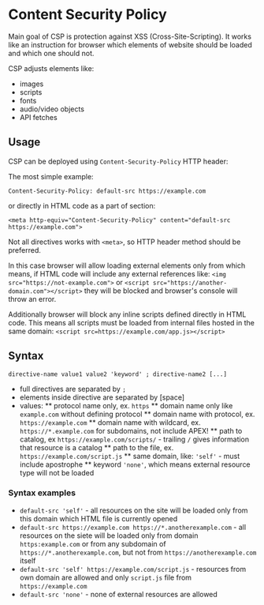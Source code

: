 # Content Security Policy

Main goal of CSP is protection against XSS (Cross-Site-Scripting). It works like an instruction for browser which elements of website should be loaded and which one should not. 


CSP adjusts elements like:
* images
* scripts
* fonts
* audio/video objects
* API fetches

## Usage
CSP can be deployed using `Content-Security-Policy` HTTP header:

The most simple example:
```
Content-Security-Policy: default-src https://example.com
```
or directly in HTML code as a part of <meta> section:
```
<meta http-equiv="Content-Security-Policy" content="default-src https://example.com">
``` 
Not all directives works with `<meta>`, so HTTP header method should be preferred.


In this case browser will allow loading external elements only from [](https://example.com) which means, if HTML code will include any external references like: `<img src="https://not-example.com">` or `<script src="https://another-domain.com"></script>` they will be blocked and browser's console will throw an error.  

Additionally browser will block any inline scripts defined directly in HTML code. This means all scripts must be loaded from internal files hosted in the same domain: `<script src=https://example.com/app.js></script>`

## Syntax

```
directive-name value1 value2 'keyword' ; directive-name2 [...]
```

* full directives are separated by `;`
* elements inside directive are separated by [space]
* values:
** protocol name only, ex. `https`
** domain name only like `example.com` without defining protocol 
** domain name with protocol, ex. `https://example.com`
** domain name with wildcard, ex. `https://*.example.com` for subdomains, not include APEX!
** path to catalog, ex `https://example.com/scripts/` - trailing `/` gives information that resource is a catalog
** path to the file, ex. `https://example.com/script.js`
** same domain, like: `'self'` - must include apostrophe
** keyword `'none'`, which means external resource type will not be loaded

### Syntax examples

* `default-src 'self'` - all resources on the site will be loaded only from this domain which HTML file is currently opened
* `default-src https://example.com https://*.anotherexample.com` - all resources on the siete will be loaded only from domain `https:example.com` or from any subdomain of `https://*.anotherexample.com`, but not from `https://anotherexample.com` itself
* `default-src 'self' https://example.com/script.js` - resources from own domain are allowed and only `script.js` file from `https://example.com`
* `default-src 'none'` - none of external resources are allowed




